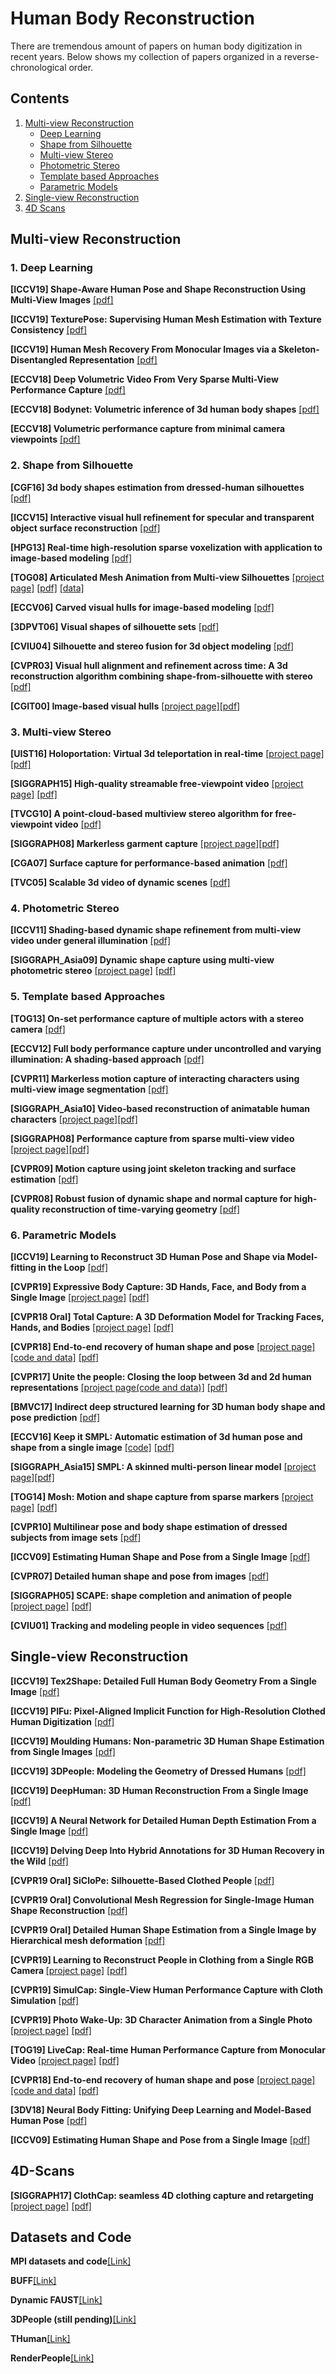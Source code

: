 # Human Body Reconstruction 

There are tremendous amount of papers on human body digitization in recent years. 
Below shows my collection of papers organized in a reverse-chronological order. 

## Contents

1. [Multi-view Reconstruction](#Multi-view-Reconstruction)
   - [Deep Learning](#Deep-Learning)
   - [Shape from Silhouette](#Silhouette)
   - [Multi-view Stereo](#Multi-view-Stereo)
   - [Photometric Stereo](#Photometric)
   - [Template based Approaches](#Template)
   - [Parametric Models](#Parametric)
2. [Single-view Reconstruction](#Single-view-Reconstruction)
3. [4D Scans](#4D-Scans)


## Multi-view Reconstruction

<a name="Deep-Learning" />

### 1. Deep Learning 

<b>[ICCV19] Shape-Aware Human Pose and Shape Reconstruction Using Multi-View Images</b> [[pdf]](http://openaccess.thecvf.com/content_ICCV_2019/papers/Liang_Shape-Aware_Human_Pose_and_Shape_Reconstruction_Using_Multi-View_Images_ICCV_2019_paper.pdf)

<b>[ICCV19] TexturePose: Supervising Human Mesh Estimation with Texture Consistency</b> [[pdf]](https://www.seas.upenn.edu/~nkolot/files/texturepose.pdf)

<b>[ICCV19] Human Mesh Recovery From Monocular Images via a Skeleton-Disentangled Representation</b> [[pdf]](http://openaccess.thecvf.com/content_ICCV_2019/papers/Sun_Human_Mesh_Recovery_From_Monocular_Images_via_a_Skeleton-Disentangled_Representation_ICCV_2019_paper.pdf)

<b>[ECCV18] Deep Volumetric Video From Very Sparse Multi-View Performance Capture</b> [[pdf]](http://chenweikai.github.io/papers/[ECCV18]Deep%20Volumetric%20Video%20From%20Very%20Sparse%20Multi-View%20Performance%20Capture.pdf)

<b>[ECCV18] Bodynet: Volumetric inference of 3d human body shapes</b> [[pdf]](http://openaccess.thecvf.com/content_ECCV_2018/papers/Gul_Varol_BodyNet_Volumetric_Inference_ECCV_2018_paper.pdf)

<b>[ECCV18] Volumetric performance capture from minimal camera viewpoints</b> [[pdf]](http://openaccess.thecvf.com/content_ECCV_2018/papers/Andrew_Gilbert_Volumetric_performance_capture_ECCV_2018_paper.pdf)

<a name="Silhouette" />

### 2. Shape from Silhouette

<b>[CGF16] 3d body shapes estimation from dressed-human silhouettes</b> [[pdf]](http://eprints.bournemouth.ac.uk/24967/1/1008_original.pdf)

<b>[ICCV15] Interactive visual hull refinement for specular and transparent object surface reconstruction</b> [[pdf]](https://www.cv-foundation.org/openaccess/content_iccv_2015/papers/Zuo_Interactive_Visual_Hull_ICCV_2015_paper.pdf)

<b>[HPG13] Real-time high-resolution sparse voxelization with application to image-based modeling</b> [[pdf]](http://citeseerx.ist.psu.edu/viewdoc/download?doi=10.1.1.645.4940&rep=rep1&type=pdf)

<b>[TOG08] Articulated Mesh Animation from Multi-view Silhouettes</b> [[project page]](http://people.csail.mit.edu/drdaniel/mesh_animation/) [[pdf]](https://homes.cs.washington.edu/~jovan/papers/vlasic-2008-ama.pdf) [[data]](http://people.csail.mit.edu/drdaniel/mesh_animation/#data)

<b>[ECCV06] Carved visual hulls for image-based modeling</b> [[pdf]](https://www.di.ens.fr/willow/pdfs/eccv06b.pdf)

<b>[3DPVT06] Visual shapes of silhouette sets</b> [[pdf]](https://hal.archives-ouvertes.fr/hal-00349020/document/)

<b>[CVIU04] Silhouette and stereo fusion for 3d object modeling</b> [[pdf]](https://carlos-hernandez.org/papers/hernandez_cviu04.pdf)

<b>[CVPR03] Visual hull alignment and refinement across time: A 3d reconstruction algorithm combining shape-from-silhouette with stereo</b> [[pdf]](https://www.cs.cmu.edu/~german/research/CVPR2003/VisualHull/VisualHull.pdf)

<b>[CGIT00] Image-based visual hulls</b> [[project page]](https://people.csail.mit.edu/wojciech/IBVH/index.html)[[pdf]](https://people.csail.mit.edu/wojciech/IBVH/ibvh.pdf)

<a name="Multi-view-Stereo" />

### 3. Multi-view Stereo

<b>[UIST16] Holoportation: Virtual 3d teleportation in real-time</b> [[project page]](https://www.microsoft.com/en-us/research/project/holoportation-3/) [[pdf]](http://www.cs.toronto.edu/~slwang/holoportation.pdf)

<b>[SIGGRAPH15] High-quality streamable free-viewpoint video</b> [[project page]](http://hhoppe.com/proj/fvv/) [[pdf]](http://hhoppe.com/fvv.pdf)

<b>[TVCG10] A point-cloud-based multiview stereo algorithm for free-viewpoint video</b> [[pdf]](https://dl.acm.org/citation.cfm?id=1749522)

<b>[SIGGRAPH08] Markerless garment capture</b> [[project page]](http://www.cs.ubc.ca/labs/imager/tr/2008/MarkerlessGarmentCapture/)[[pdf]](https://vccimaging.org/Publications/Bradley2008MGC/Bradley2008MGC.pdf)

<b>[CGA07] Surface capture for performance-based animation</b> [[pdf]](https://core.ac.uk/download/pdf/397966.pdf)

<b>[TVC05] Scalable 3d video of dynamic scenes</b> [[pdf]](https://cgl.ethz.ch/Downloads/Publications/Papers/2005/Was05/Was05.pdf)

<a name="Photometric" />

### 4. Photometric Stereo 

<b>[ICCV11] Shading-based dynamic shape refinement from multi-view video under general illumination</b> [[pdf]](http://citeseerx.ist.psu.edu/viewdoc/download?doi=10.1.1.226.8025&rep=rep1&type=pdf)

<b>[SIGGRAPH_Asia09] Dynamic shape capture using multi-view photometric stereo</b> [[project page]](http://gl.ict.usc.edu/Research/dynamicshape/) [[pdf]](https://people.csail.mit.edu/wojciech/MultiviewPhotometricStereo/MultiviewPS.pdf)

<a name="Template" />

### 5. Template based Approaches

<b>[TOG13] On-set performance capture of multiple actors with a stereo camera</b> [[pdf]](https://gvv.mpi-inf.mpg.de/files/SIGGRAPH_ASIA_2013/binocap_high.pdf)

<b>[ECCV12] Full body performance capture under uncontrolled and varying illumination: A shading-based approach</b> [[pdf]](http://citeseerx.ist.psu.edu/viewdoc/download?doi=10.1.1.367.354&rep=rep1&type=pdf)

<b>[CVPR11] Markerless motion capture
of interacting characters using multi-view image segmentation</b> [[pdf]](https://pages.iai.uni-bonn.de/gall_juergen/download/jgall_multitrack_cvpr11.pdf)

<b>[SIGGRAPH_Asia10] Video-based reconstruction of animatable human characters</b> [[project page]](http://resources.mpi-inf.mpg.de/perfcap/index_vrhc.html)[[pdf]](https://people.mpi-inf.mpg.de/~theobalt/vrhc.pdf)

<b>[SIGGRAPH08] Performance capture from sparse multi-view video</b> [[project page]](http://resources.mpi-inf.mpg.de/perfcap/)[[pdf]](https://gvv.mpi-inf.mpg.de/files/old_site_files/pcmv_preprint.pdf)

<b>[CVPR09] Motion capture using joint skeleton tracking and surface estimation</b> [[pdf]](https://www.tnt.uni-hannover.de/papers/data/773/773_1.pdf)

<b>[CVPR08] Robust fusion of dynamic shape and normal capture for high-quality reconstruction of time-varying
geometry</b> [[pdf]](https://gvv.mpi-inf.mpg.de/files/old_site_files/cvpr08b.pdf)

<a name="Parametric" />

### 6. Parametric Models

<b>[ICCV19] Learning to Reconstruct 3D Human Pose and Shape via Model-fitting in the Loop</b> [[pdf]](http://openaccess.thecvf.com/content_ICCV_2019/papers/Kolotouros_Learning_to_Reconstruct_3D_Human_Pose_and_Shape_via_Model-Fitting_ICCV_2019_paper.pdf)

<b>[CVPR19] Expressive Body Capture: 3D Hands, Face, and Body from a Single Image</b> [[project page]](https://smpl-x.is.tue.mpg.de/) [[pdf]](https://ps.is.tuebingen.mpg.de/uploads_file/attachment/attachment/497/SMPL-X.pdf)

<b>[CVPR18 Oral] Total Capture: A 3D Deformation Model for Tracking Faces, Hands, and Bodies</b> [[project page]](http://www.cs.cmu.edu/~hanbyulj/totalcapture/) [[pdf]](http://openaccess.thecvf.com/content_cvpr_2018/papers/Joo_Total_Capture_A_CVPR_2018_paper.pdf)

<b>[CVPR18] End-to-end recovery of human shape and pose</b> [[project page]](https://akanazawa.github.io/hmr/) [[code and data]](https://github.com/akanazawa/hmr) [[pdf]](https://arxiv.org/pdf/1712.06584.pdf)

<b>[CVPR17] Unite the people: Closing the loop between 3d and 2d human representations</b> [[project page(code and data)]](http://files.is.tuebingen.mpg.de/classner/up/) [[pdf]](https://arxiv.org/pdf/1701.02468.pdf)

<b>[BMVC17] Indirect deep structured learning for 3D human body shape and pose prediction</b> [[pdf]](http://mi.eng.cam.ac.uk/~cipolla/publications/inproceedings/2017-BMVC-3D-body-indirect.pdf)
  
<b>[ECCV16] Keep it SMPL: Automatic estimation of 3d human pose and shape from a single image</b> [[code]](https://github.com/genki-ist/simplify) [[pdf]](https://arxiv.org/pdf/1607.08128.pdf)

<b>[SIGGRAPH_Asia15] SMPL: A skinned multi-person linear model</b> [[project page]](http://smpl.is.tue.mpg.de/)[[pdf]](http://files.is.tue.mpg.de/black/papers/SMPL2015.pdf)

<b>[TOG14] Mosh: Motion and shape capture from sparse markers</b> [[project page]](https://ps.is.tuebingen.mpg.de/research_projects/mosh) [[pdf]](http://files.is.tue.mpg.de/black/papers/MoSh.pdf)

<b>[CVPR10] Multilinear pose and body shape estimation of dressed subjects from image sets</b> [[pdf]](http://citeseerx.ist.psu.edu/viewdoc/download?doi=10.1.1.167.8773&rep=rep1&type=pdf)

<b>[ICCV09] Estimating Human Shape and Pose from a Single Image</b> [[pdf]](http://files.is.tue.mpg.de/black/papers/guanICCV09.pdf)

<b>[CVPR07] Detailed human shape and pose from images</b> [[pdf]](http://www.cs.cmu.edu/~jkh/gnhm_08/balan07imscape.pdf)

<b>[SIGGRAPH05] SCAPE: shape completion and animation of people</b> [[project page]](http://robotics.stanford.edu/~drago/Projects/scape/scape.html) [[pdf]](http://robots.stanford.edu/papers/anguelov.shapecomp.pdf)

<b>[CVIU01] Tracking and modeling people in video sequences</b> [[pdf]](http://luthuli.cs.uiuc.edu/~daf/courses/appcv/papers/ankers01tracking.pdf)

<!--
<b></b> [[project page]]() [[pdf]]()
<b></b> [[project page]]() [[pdf]]()
<b></b> [[project page]]() [[pdf]]()
<b></b> [[project page]]() [[pdf]]()
<b></b> [[pdf]]()
<b></b> [[pdf]]()
<b></b> [[pdf]]()
-->

## Single-view Reconstruction

<b>[ICCV19] Tex2Shape: Detailed Full Human Body Geometry From a Single Image</b> [[pdf]](http://openaccess.thecvf.com/content_ICCV_2019/papers/Alldieck_Tex2Shape_Detailed_Full_Human_Body_Geometry_From_a_Single_Image_ICCV_2019_paper.pdf)

<b>[ICCV19] PIFu: Pixel-Aligned Implicit Function for High-Resolution Clothed Human Digitization</b> [[pdf]](http://openaccess.thecvf.com/content_ICCV_2019/papers/Saito_PIFu_Pixel-Aligned_Implicit_Function_for_High-Resolution_Clothed_Human_Digitization_ICCV_2019_paper.pdf)

<b>[ICCV19] Moulding Humans: Non-parametric 3D Human Shape Estimation from Single Images</b> [[pdf]](https://arxiv.org/pdf/1908.00439.pdf)

<b>[ICCV19] 3DPeople: Modeling the Geometry of Dressed Humans</b> [[pdf]](https://arxiv.org/pdf/1904.04571.pdf)

<b>[ICCV19] DeepHuman: 3D Human Reconstruction From a Single Image</b> [[pdf]](http://www.liuyebin.com/deephuman/assets/DeepHuman.pdf)

<b>[ICCV19] A Neural Network for Detailed Human Depth Estimation From a Single Image</b> [[pdf]](http://openaccess.thecvf.com/content_ICCV_2019/papers/Tang_A_Neural_Network_for_Detailed_Human_Depth_Estimation_From_a_ICCV_2019_paper.pdf)

<b>[ICCV19] Delving Deep Into Hybrid Annotations for 3D Human Recovery in the Wild</b> [[pdf]](http://openaccess.thecvf.com/content_ICCV_2019/papers/Rong_Delving_Deep_Into_Hybrid_Annotations_for_3D_Human_Recovery_in_ICCV_2019_paper.pdf)

<b>[CVPR19 Oral] SiCloPe: Silhouette-Based Clothed People </b>[[pdf]](https://arxiv.org/pdf/1901.00049.pdf)

<b>[CVPR19 Oral] Convolutional Mesh Regression for Single-Image Human Shape Reconstruction</b> [[pdf]](http://www.cis.upenn.edu/~kostas/mypub.dir/kolotouros19cvpr.pdf)

<b>[CVPR19 Oral] Detailed Human Shape Estimation from a Single Image by Hierarchical mesh deformation</b> [[pdf]](https://arxiv.org/pdf/1904.10506.pdf)

<b>[CVPR19] Learning to Reconstruct People in Clothing from a Single RGB Camera </b> [[project page]](https://virtualhumans.mpi-inf.mpg.de/octopus/) [[pdf]](https://arxiv.org/pdf/1903.05885.pdf)

<b>[CVPR19] SimulCap: Single-View Human Performance Capture with Cloth Simulation</b> [[pdf]](https://arxiv.org/abs/1903.06323)

<b>[CVPR19] Photo Wake-Up: 3D Character Animation from a Single Photo</b> [[project page]](https://grail.cs.washington.edu/projects/wakeup/) [[pdf]](https://arxiv.org/abs/1812.02246)

<b>[TOG19] LiveCap: Real-time Human Performance Capture from Monocular Video</b> [[project page]](https://gvv.mpi-inf.mpg.de/projects/LiveCap/) [[pdf]](https://gvv.mpi-inf.mpg.de/projects/LiveCap/data/livecap.pdf)

<b>[CVPR18] End-to-end recovery of human shape and pose</b> [[project page]](https://akanazawa.github.io/hmr/) [[code and data]](https://github.com/akanazawa/hmr) [[pdf]](https://arxiv.org/pdf/1712.06584.pdf)

<b>[3DV18] Neural Body Fitting: Unifying Deep Learning and Model-Based Human Pose</b> [[pdf]](https://arxiv.org/pdf/1808.05942.pdf)

<b>[ICCV09] Estimating Human Shape and Pose from a Single Image</b> [[pdf]](http://files.is.tue.mpg.de/black/papers/guanICCV09.pdf)



## 4D-Scans

<b>[SIGGRAPH17] ClothCap: seamless 4D clothing capture and retargeting</b> [[project page]](http://clothcap.is.tue.mpg.de/) [[pdf]](http://delivery.acm.org/10.1145/3080000/3073711/a73-pons-moll.pdf?ip=104.174.111.226&id=3073711&acc=OA&key=4D4702B0C3E38B35%2E4D4702B0C3E38B35%2E4D4702B0C3E38B35%2EA3ADFD50D6708552&__acm__=1557388386_0a9b1d6d188b8f850bf8b5f190d8060e)


## Datasets and Code

<b>MPI datasets and code</b>[[Link]](https://ps.is.tuebingen.mpg.de/research_fields/datasets-and-code)

<b>BUFF</b>[[Link]](http://buff.is.tue.mpg.de/)

<b>Dynamic FAUST</b>[[Link]](https://ps.is.tuebingen.mpg.de/publications/dfaust-cvpr-2017)

<b>3DPeople (still pending)</b>[[Link]](https://www.albertpumarola.com/research/3DPeople/index.html)

<b>THuman</b>[[Link]](https://github.com/ZhengZerong/DeepHuman/tree/master/THUmanDataset)

<b>RenderPeople</b>[[Link]](https://renderpeople.com/)
